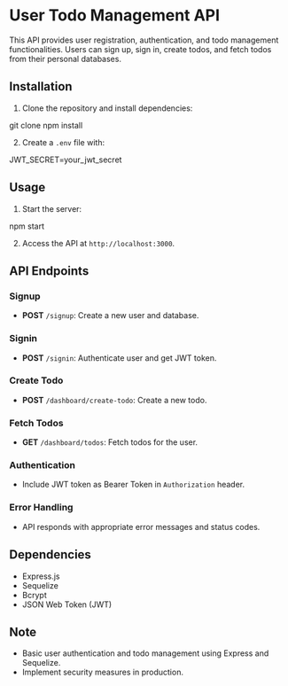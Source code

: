 # User Todo Management API

This API provides user registration, authentication, and todo management functionalities. Users can sign up, sign in, create todos, and fetch todos from their personal databases.

## Installation

1. Clone the repository and install dependencies:

git clone <repository-url>
npm install

2. Create a `.env` file with:

JWT_SECRET=your_jwt_secret

## Usage

1. Start the server:

npm start

2. Access the API at `http://localhost:3000`.

## API Endpoints

### Signup

- **POST** `/signup`: Create a new user and database.

### Signin

- **POST** `/signin`: Authenticate user and get JWT token.

### Create Todo

- **POST** `/dashboard/create-todo`: Create a new todo.

### Fetch Todos

- **GET** `/dashboard/todos`: Fetch todos for the user.

### Authentication

- Include JWT token as Bearer Token in `Authorization` header.

### Error Handling

- API responds with appropriate error messages and status codes.

## Dependencies

- Express.js
- Sequelize
- Bcrypt
- JSON Web Token (JWT)

## Note

- Basic user authentication and todo management using Express and Sequelize.
- Implement security measures in production.
